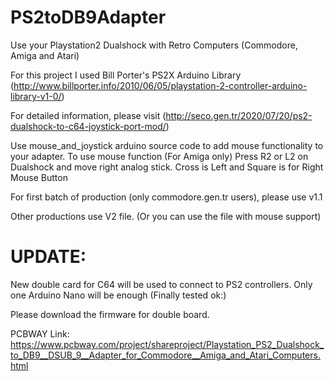 # PS2toDB9Adapter
Use your Playstation2 Dualshock with Retro Computers (Commodore, Amiga and Atari)

For this project I used Bill Porter's PS2X Arduino Library (http://www.billporter.info/2010/06/05/playstation-2-controller-arduino-library-v1-0/)

For detailed information, please visit (http://seco.gen.tr/2020/07/20/ps2-dualshock-to-c64-joystick-port-mod/)

Use mouse_and_joystick arduino source code to add mouse functionality to your adapter.
To use mouse function (For Amiga only) Press R2 or L2 on Dualshock and move right analog stick. Cross is Left and Square is for Right Mouse Button

For first batch of production (only commodore.gen.tr users), please use v1.1

Other productions use V2 file. (Or you can use the file with mouse support)

# UPDATE:

New double card for C64 will be used to connect to PS2 controllers. Only one Arduino Nano will be enough (Finally tested ok:)

Please download the firmware for double board.

PCBWAY Link: https://www.pcbway.com/project/shareproject/Playstation_PS2_Dualshock_to_DB9__DSUB_9__Adapter_for_Commodore__Amiga_and_Atari_Computers.html
